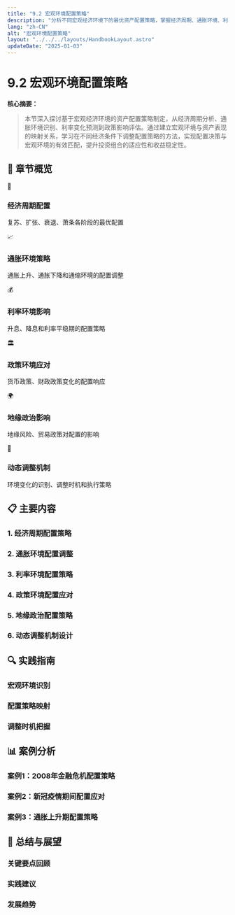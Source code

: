 ```yaml
---
title: "9.2 宏观环境配置策略"
description: "分析不同宏观经济环境下的最优资产配置策略，掌握经济周期、通胀环境、利率变化对配置决策的影响"
lang: "zh-CN"
alt: "宏观环境配置策略"
layout: "../../../layouts/HandbookLayout.astro"
updateDate: "2025-01-03"
---
```


# 9.2 宏观环境配置策略

**核心摘要：**
> 
> 本节深入探讨基于宏观经济环境的资产配置策略制定，从经济周期分析、通胀环境识别、利率变化预测到政策影响评估。通过建立宏观环境与资产表现的映射关系，学习在不同经济条件下调整配置策略的方法，实现配置决策与宏观环境的有效匹配，提升投资组合的适应性和收益稳定性。

## 📖 章节概览

<div class="chapter-overview">
  <div class="overview-grid">
    <div class="overview-item">
      <div class="card-icon">🔄</div>
      <h3>经济周期配置</h3>
      <p>复苏、扩张、衰退、萧条各阶段的最优配置</p>
    </div>
    <div class="overview-item">
      <div class="card-icon">📈</div>
      <h3>通胀环境策略</h3>
      <p>通胀上升、通胀下降和通缩环境的配置调整</p>
    </div>
    <div class="overview-item">
      <div class="card-icon">💰</div>
      <h3>利率环境影响</h3>
      <p>升息、降息和利率平稳期的配置策略</p>
    </div>
    <div class="overview-item">
      <div class="card-icon">🏛️</div>
      <h3>政策环境应对</h3>
      <p>货币政策、财政政策变化的配置响应</p>
    </div>
    <div class="overview-item">
      <div class="card-icon">🌍</div>
      <h3>地缘政治影响</h3>
      <p>地缘风险、贸易政策对配置的影响</p>
    </div>
    <div class="overview-item">
      <div class="card-icon">🎯</div>
      <h3>动态调整机制</h3>
      <p>环境变化的识别、调整时机和执行策略</p>
    </div>
  </div>
</div>

## 📋 主要内容

### 1. 经济周期配置策略
<!-- 占位符：经济周期识别、各阶段资产表现特征和配置策略调整 -->

### 2. 通胀环境配置调整
<!-- 占位符：通胀预期分析、通胀对冲资产选择和配置权重调整 -->

### 3. 利率环境配置策略
<!-- 占位符：利率周期分析、久期管理和利率敏感性资产配置 -->

### 4. 政策环境配置应对
<!-- 占位符：政策变化预测、政策影响评估和配置策略调整 -->

### 5. 地缘政治配置策略
<!-- 占位符：地缘风险评估、避险资产配置和区域配置调整 -->

### 6. 动态调整机制设计
<!-- 占位符：环境监测指标、调整触发条件和执行流程 -->

## 🔍 实践指南

### 宏观环境识别
<!-- 占位符：宏观环境分析框架和关键指标监测 -->

### 配置策略映射
<!-- 占位符：宏观环境与配置策略的对应关系 -->

### 调整时机把握
<!-- 占位符：配置调整的时机选择和执行策略 -->

## 📊 案例分析

### 案例1：2008年金融危机配置策略
<!-- 占位符：金融危机期间的配置调整和风险管理 -->

### 案例2：新冠疫情期间配置应对
<!-- 占位符：疫情冲击下的配置策略调整和机会把握 -->

### 案例3：通胀上升期配置策略
<!-- 占位符：通胀环境下的配置调整和通胀对冲 -->

## 🎯 总结与展望

### 关键要点回顾
<!-- 占位符：宏观环境配置策略的核心要点和方法 -->

### 实践建议
<!-- 占位符：宏观环境配置的实践建议和注意事项 -->

### 发展趋势
<!-- 占位符：宏观环境分析和配置策略的发展趋势 --> 